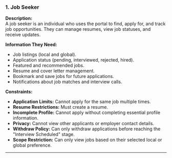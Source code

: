 ### **1. Job Seeker**

**Description:**  
A job seeker is an individual who uses the portal to find, apply for, and track job opportunities. They can manage resumes, view job statuses, and receive updates.

**Information They Need:**

- Job listings (local and global).
- Application status (pending, interviewed, rejected, hired).
- Featured and recommended jobs.
- Resume and cover letter management.
- Bookmark and save jobs for future applications.
- Notifications about job matches and interview calls.

**Constraints:**

- **Application Limits:** Cannot apply for the same job multiple times.
- **Resume Restrictions:** Must create a resume.
- **Incomplete Profile:** Cannot apply without completing essential profile information.
- **Privacy:** Cannot view other applicants or employer contact details.
- **Withdraw Policy:** Can only withdraw applications before reaching the "Interview Scheduled" stage.
- **Scope Restriction:** Can only view jobs based on their selected local or global preference.

---

